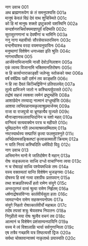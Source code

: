नाग उवाच	001    
अथ ब्राह्मणरूपेण कं तं समनुपश्यसि	001a  
मानुषं केवलं विप्रं देवं वाथ शुचिस्मिते	001c  
को हि मां मानुषः शक्तो द्रष्टुकामो यशस्विनि	002a  
सन्दर्शनरुचिर्वाक्यमाज्ञापूर्वं वदिष्यति	002c  
सुरासुरगणानां च देवर्षीणां च भामिनि	003a  
ननु नागा महावीर्याः सौरसेयास्तरस्विनः	003c  
वन्दनीयाश्च वरदा वयमप्यनुयायिनः	004a  
मनुष्याणां विशेषेण धनाध्यक्षा इति श्रुतिः	004c  
नागभार्योवाच	005    
आर्जवेनाभिजानामि नासौ देवोऽनिलाशन	005a  
एकं त्वस्य विजानामि भक्तिमानतिरोषणः	005c  
स हि कार्यान्तराकाङ्क्षी जलेप्सुः स्तोकको यथा	006a  
वर्षं वर्षप्रियः पक्षी दर्शनं तव काङ्क्षति	006c  
न हि त्वा दैवतं किञ्चिद्विविग्नं प्रतिपालयेत्	007a  
तुल्ये ह्यभिजने जातो न कश्चित्पर्युपासते	007c  
तद्रोषं सहजं त्यक्त्वा त्वमेनं द्रष्टुमर्हसि	008a  
आशाछेदेन तस्याद्य नात्मानं दग्धुमर्हसि	008c  
आशया त्वभिपन्नानामकृत्वाश्रुप्रमार्जनम्	009a  
राजा वा राजपुत्रो वा भ्रूणहत्यैव युज्यते	009c  
मौनाज्ज्ञानफलावाप्तिर्दानेन च यशो महत्	010a  
वाग्मित्वं सत्यवाक्येन परत्र च महीयते	010c  
भूमिप्रदानेन गतिं लभत्याश्रमसम्मिताम्	011a  
नष्टस्यार्थस्य सम्प्राप्तिं कृत्वा फलमुपाश्नुते	011c  
अभिप्रेतामसङ्क्लिष्टां कृत्वाकामवतीं क्रियाम्	012a  
न याति निरयं कश्चिदिति धर्मविदो विदुः	012c  
नाग उवाच	013    
अभिमानेन मानो मे जातिदोषेण वै महान्	013a  
रोषः सङ्कल्पजः साध्वि दग्धो वाचाग्निना त्वया	013c  
न च रोषादहं साध्वि पश्येयमधिकं तमः	014a  
यस्य वक्तव्यतां यान्ति विशेषेण भुजङ्गमाः	014c  
दोषस्य हि वशं गत्वा दशग्रीवः प्रतापवान्	015a  
तथा शक्रप्रतिस्पर्धी हतो रामेण संयुगे	015c  
अन्तःपुरगतं वत्सं श्रुत्वा रामेण निर्हृतम्	016a  
धर्षणाद्रोषसंविग्नाः कार्तवीर्यसुता हताः	016c  
जामदग्न्येन रामेण सहस्रनयनोपमः	017a  
संयुगे निहतो रोषात्कार्तवीर्यो महाबलः	017c  
तदेष तपसां शत्रुः श्रेयसश्च निपातनः	018a  
निगृहीतो मया रोषः श्रुत्वैव वचनं तव	018c  
आत्मानं च विशेषेण प्रशंसाम्यनपायिनि	019a  
यस्य मे त्वं विशालाक्षि भार्या सर्वगुणान्विता	019c  
एष तत्रैव गच्छामि यत्र तिष्ठत्यसौ द्विजः	020a  
सर्वथा चोक्तवान्वाक्यं नाकृतार्थः प्रयास्यति	020c  

